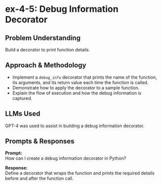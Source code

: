 # ex-4-5: Debug Information Decorator

## Problem Understanding
Build a decorator to print function details.

## Approach & Methodology
- Implement a `debug_info` decorator that prints the name of the function, its arguments, and its return value each time the function is called.
- Demonstrate how to apply the decorator to a sample function.
- Explain the flow of execution and how the debug information is captured.

## LLMs Used
GPT-4 was used to assist in building a debug information decorator.

## Prompts & Responses
**Prompt:**  
How can I create a debug information decorator in Python?

**Response:**  
Define a decorator that wraps the function and prints the required details before and after the function call.
